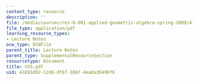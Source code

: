 ```yaml
---
content_type: resource
description: ''
file: /media/courses/res-8-001-applied-geometric-algebra-spring-2009/41b91d0212d8df6f10874aa8a36496f6_Ch5.pdf
file_type: application/pdf
learning_resource_types:
- Lecture Notes
ocw_type: OCWFile
parent_title: Lecture Notes
parent_type: SupplementalResourceSection
resourcetype: Document
title: Ch5.pdf
uid: 41b91d02-12d8-df6f-1087-4aa8a36496f6
---
```

